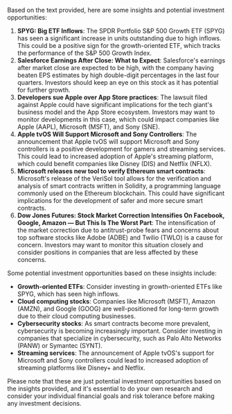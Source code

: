 Based on the text provided, here are some insights and potential investment opportunities:

1. **SPYG: Big ETF Inflows**: The SPDR Portfolio S&P 500 Growth ETF (SPYG) has seen a significant increase in units outstanding due to high inflows. This could be a positive sign for the growth-oriented ETF, which tracks the performance of the S&P 500 Growth Index.
2. **Salesforce Earnings After Close: What to Expect**: Salesforce's earnings after market close are expected to be high, with the company having beaten EPS estimates by high double-digit percentages in the last four quarters. Investors should keep an eye on this stock as it has potential for further growth.
3. **Developers sue Apple over App Store practices**: The lawsuit filed against Apple could have significant implications for the tech giant's business model and the App Store ecosystem. Investors may want to monitor developments in this case, which could impact companies like Apple (AAPL), Microsoft (MSFT), and Sony (SNE).
4. **Apple tvOS Will Support Microsoft and Sony Controllers**: The announcement that Apple tvOS will support Microsoft and Sony controllers is a positive development for gamers and streaming services. This could lead to increased adoption of Apple's streaming platform, which could benefit companies like Disney (DIS) and Netflix (NFLX).
5. **Microsoft releases new tool to verify Ethereum smart contracts**: Microsoft's release of the VeriSol tool allows for the verification and analysis of smart contracts written in Solidity, a programming language commonly used on the Ethereum blockchain. This could have significant implications for the development of safer and more secure smart contracts.
6. **Dow Jones Futures: Stock Market Correction Intensifies On Facebook, Google, Amazon — But This Is The Worst Part**: The intensification of the market correction due to antitrust-probe fears and concerns about top software stocks like Adobe (ADBE) and Twilio (TWLO) is a cause for concern. Investors may want to monitor this situation closely and consider positions in companies that are less affected by these concerns.

Some potential investment opportunities based on these insights include:

* **Growth-oriented ETFs**: Consider investing in growth-oriented ETFs like SPYG, which has seen high inflows.
* **Cloud computing stocks**: Companies like Microsoft (MSFT), Amazon (AMZN), and Google (GOOG) are well-positioned for long-term growth due to their cloud computing businesses.
* **Cybersecurity stocks**: As smart contracts become more prevalent, cybersecurity is becoming increasingly important. Consider investing in companies that specialize in cybersecurity, such as Palo Alto Networks (PANW) or Symantec (SYNT).
* **Streaming services**: The announcement of Apple tvOS's support for Microsoft and Sony controllers could lead to increased adoption of streaming platforms like Disney+ and Netflix.

Please note that these are just potential investment opportunities based on the insights provided, and it's essential to do your own research and consider your individual financial goals and risk tolerance before making any investment decisions.